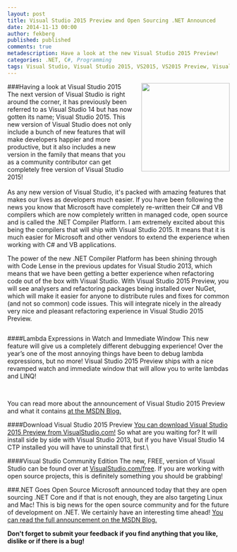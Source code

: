 ```yaml
---
layout: post
title: Visual Studio 2015 Preview and Open Sourcing .NET Announced
date: 2014-11-13 00:00
author: fekberg
published: published
comments: true
metadescription: Have a look at the new Visual Studio 2015 Preview!
categories: .NET, C#, Programming
tags: Visual Studio, Visual Studio 2015, VS2015, VS2015 Preview, Visual Studio Community Edition, Community Edition, Community Edition .NET, CSharp, Programming
---
```


###Having a look at Visual Studio 2015
<img src="http://cdn.filipekberg.se/fekberg-blog/visual-studio-2015-preview-and-open-sourcing-dotnet-announced/VisualStudio2015.png" alt="" style="float: right; padding-left: 20px; width: 200px;">The next version of Visual Studio is right around the corner, it has previously been referred to as Visual Studio 14 but has now gotten its name; Visual Studio 2015. This new version of Visual Studio does not only include a bunch of new features that will make developers happier and more productive, but it also includes a new version in the family that means that you as a community contributor can get completely free version of Visual Studio 2015!<!--excerpt--><br/><br/>As any new version of Visual Studio, it's packed with amazing features that makes our lives as developers much easier. If you have been following the news you know that Microsoft have completely re-written their C# and VB compilers which are now completely written in managed code, open source and is called the .NET Compiler Platform. I am extremely excited about this being the compilers that will ship with Visual Studio 2015. It means that it is much easier for Microsoft and other vendors to extend the experience when working with C# and VB applications.

The power of the new .NET Compiler Platform has been shining through with Code Lense in the previous updates for Visual Studio 2013, which means that we have been getting a better experience when refactoring code out of the box with Visual Studio. With Visual Studio 2015 Preview, you will see analysers and refactoring packages being installed over NuGet, which will make it easier for anyone to distribute rules and fixes for common (and not so common) code issues. This will integrate nicely in the already very nice and pleasant refactoring experience in Visual Studio 2015 Preview.

<img src="http://cdn.filipekberg.se/fekberg-blog/visual-studio-2015-preview-and-open-sourcing-dotnet-announced/RemoveUnusedUsings.png" alt="" />

####Lambda Expressions in Watch and Immediate Window
This new feature will give us a completely different debugging experience! Over the year’s one of the most annoying things have been to debug lambda expressions, but no more! Visual Studio 2015 Preview ships with a nice revamped watch and immediate window that will allow you to write lambdas and LINQ!

<img src="http://cdn.filipekberg.se/fekberg-blog/visual-studio-2015-preview-and-open-sourcing-dotnet-announced/LambdasInTheWatchWindow.png" alt="" />

<img src="http://cdn.filipekberg.se/fekberg-blog/visual-studio-2015-preview-and-open-sourcing-dotnet-announced/ImmediateWindow.png" alt="" />

You can read more about the announcement of Visual Studio 2015 Preview and what it contains [at the MSDN Blog.](http://blogs.msdn.com/b/somasegar/archive/2014/11/12/opening-up-visual-studio-and-net-to-every-developer-any-application-net-server-core-open-source-and-cross-platform-visual-studio-community-2013-and-preview-of-visual-studio-2015-and-net-2015.aspx)

####Download Visual Studio 2015 Preview
[You can download Visual Studio 2015 Preview from VisualStudio.com!](http://www.visualstudio.com/downloads/visual-studio-2015-downloads-vs) So what are you waiting for? It will install side by side with Visual Studio 2013, but if you have Visual Studio 14 CTP installed you will have to uninstall that first.\

####Visual Studio Community Edition
The new, FREE, version of Visual Studio can be found over at [VisualStudio.com/free](http://www.visualstudio.com/products/free-developer-offers-vs). If you are working with open source projects, this is definitely something you should be grabbing!

###.NET Goes Open Source
<img src="http://cdn.filipekberg.se/fekberg-blog/visual-studio-2015-preview-and-open-sourcing-dotnet-announced/DotNet2015.png" style="float: right; padding-left: 20px;" alt="" />Microsoft announced today that they are open sourcing .NET Core and if that is not enough, they are also targeting Linux and Mac! This is big news for the open source community and for the future of development on .NET. We certainly have an interesting time ahead! [You can read the full announcement on the MSDN Blog.](http://blogs.msdn.com/b/dotnet/archive/2014/11/12/net-core-is-open-source.aspx)

**Don't forget to submit your feedback if you find anything that you like, dislike or if there is a bug!**
